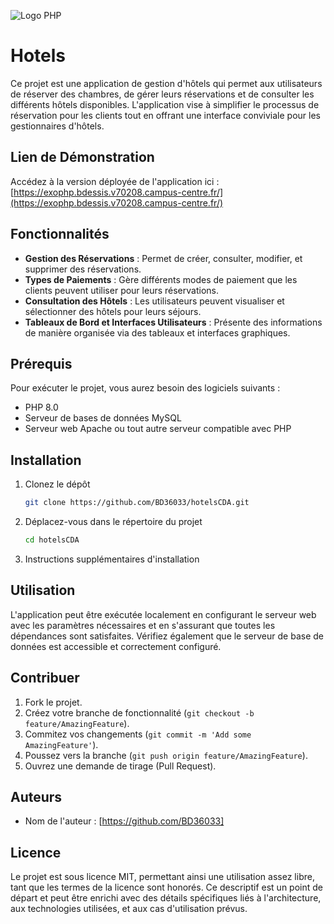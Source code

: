 ![Logo PHP](src/Site1/public/assets/images/php-logo.png)

# Hotels

Ce projet est une application de gestion d'hôtels qui permet aux utilisateurs de réserver des chambres, de gérer leurs réservations et de consulter les différents hôtels disponibles. L'application vise à simplifier le processus de réservation pour les clients tout en offrant une interface conviviale pour les gestionnaires d'hôtels.


## Lien de Démonstration

Accédez à la version déployée de l'application ici : [https://exophp.bdessis.v70208.campus-centre.fr/](https://exophp.bdessis.v70208.campus-centre.fr/)

## Fonctionnalités

- **Gestion des Réservations** : Permet de créer, consulter, modifier, et supprimer des réservations.
- **Types de Paiements** : Gère différents modes de paiement que les clients peuvent utiliser pour leurs réservations.
- **Consultation des Hôtels** : Les utilisateurs peuvent visualiser et sélectionner des hôtels pour leurs séjours.
- **Tableaux de Bord et Interfaces Utilisateurs** : Présente des informations de manière organisée via des tableaux et interfaces graphiques.

## Prérequis

Pour exécuter le projet, vous aurez besoin des logiciels suivants :
- PHP 8.0
- Serveur de bases de données MySQL
- Serveur web Apache ou tout autre serveur compatible avec PHP

## Installation

1. Clonez le dépôt
    ```bash
    git clone https://github.com/BD36033/hotelsCDA.git
    ```
2. Déplacez-vous dans le répertoire du projet
    ```bash
    cd hotelsCDA
    ```
3. Instructions supplémentaires d'installation

## Utilisation

L'application peut être exécutée localement en configurant le serveur web avec les paramètres nécessaires et en s'assurant que toutes les dépendances sont satisfaites. Vérifiez également que le serveur de base de données est accessible et correctement configuré.

## Contribuer

1. Fork le projet.
2. Créez votre branche de fonctionnalité (`git checkout -b feature/AmazingFeature`).
3. Commitez vos changements (`git commit -m 'Add some AmazingFeature'`).
4. Poussez vers la branche (`git push origin feature/AmazingFeature`).
5. Ouvrez une demande de tirage (Pull Request).

## Auteurs

- Nom de l'auteur : [https://github.com/BD36033]


## Licence

Le projet est sous licence MIT, permettant ainsi une utilisation assez libre, tant que les termes de la licence sont honorés.
Ce descriptif est un point de départ et peut être enrichi avec des détails spécifiques liés à l'architecture, aux technologies utilisées, et aux cas d'utilisation prévus.